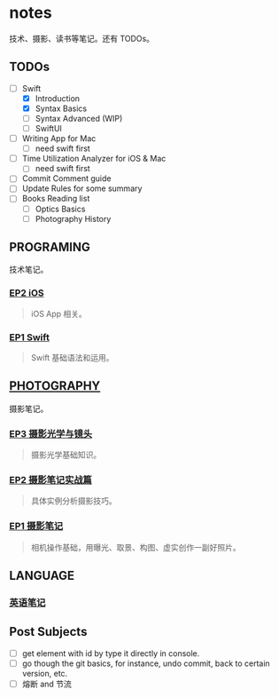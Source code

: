 # notes

技术、摄影、读书等笔记。还有 TODOs。

## TODOs

- [ ] Swift
  - [x] Introduction
  - [x] Syntax Basics
  - [ ] Syntax Advanced (WIP)
  - [ ] SwiftUI
- [ ] Writing App for Mac
  - [ ] need swift first
- [ ] Time Utilization Analyzer for iOS & Mac
  - [ ] need swift first
- [ ] Commit Comment guide
- [ ] Update Rules for some summary
- [ ] Books Reading list
  - [ ] Optics Basics
  - [ ] Photography History

## PROGRAMING

技术笔记。

### [EP2 iOS](https://github.com/zfanli/notes/tree/master/ios)

> iOS App 相关。

### [EP1 Swift](https://github.com/zfanli/notes/tree/master/swift)

> Swift 基础语法和运用。

## [PHOTOGRAPHY](https://github.com/zfanli/notes/tree/master/photography)

摄影笔记。

### [EP3 摄影光学与镜头](https://github.com/zfanli/notes/blob/master/photography/EP3.1.OpticsBasics.md)

> 摄影光学基础知识。

### [EP2 摄影笔记实战篇](https://github.com/zfanli/notes/blob/master/photography/EP2.1.LandscapePhotography.md)

> 具体实例分析摄影技巧。

### [EP1 摄影笔记](https://github.com/zfanli/notes/blob/master/photography/EP1.1.Basics.md)

> 相机操作基础，用曝光、取景、构图、虚实创作一副好照片。

## LANGUAGE

### [英语笔记](https://github.com/zfanli/notes/tree/master/english)

## Post Subjects

- [ ] get element with id by type it directly in console.
- [ ] go though the git basics, for instance, undo commit, back to certain version, etc.
- [ ] 熔断 and 节流
